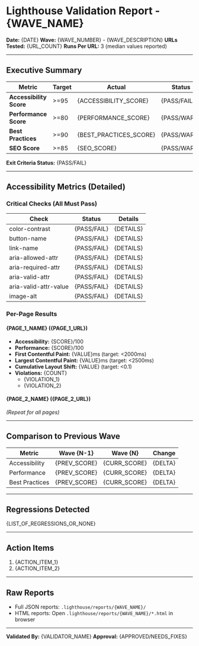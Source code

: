 # Lighthouse Validation Report - {WAVE_NAME}

**Date:** {DATE}
**Wave:** {WAVE_NUMBER} - {WAVE_DESCRIPTION}
**URLs Tested:** {URL_COUNT}
**Runs Per URL:** 3 (median values reported)

---

## Executive Summary

| Metric | Target | Actual | Status |
|--------|--------|--------|--------|
| **Accessibility Score** | >=95 | {ACCESSIBILITY_SCORE} | {PASS/FAIL} |
| **Performance Score** | >=80 | {PERFORMANCE_SCORE} | {PASS/WARN} |
| **Best Practices** | >=90 | {BEST_PRACTICES_SCORE} | {PASS/WARN} |
| **SEO Score** | >=85 | {SEO_SCORE} | {PASS/WARN} |

**Exit Criteria Status:** {PASS/FAIL}

---

## Accessibility Metrics (Detailed)

### Critical Checks (All Must Pass)

| Check | Status | Details |
|-------|--------|---------|
| color-contrast | {PASS/FAIL} | {DETAILS} |
| button-name | {PASS/FAIL} | {DETAILS} |
| link-name | {PASS/FAIL} | {DETAILS} |
| aria-allowed-attr | {PASS/FAIL} | {DETAILS} |
| aria-required-attr | {PASS/FAIL} | {DETAILS} |
| aria-valid-attr | {PASS/FAIL} | {DETAILS} |
| aria-valid-attr-value | {PASS/FAIL} | {DETAILS} |
| image-alt | {PASS/FAIL} | {DETAILS} |

### Per-Page Results

#### {PAGE_1_NAME} ({PAGE_1_URL})

- **Accessibility:** {SCORE}/100
- **Performance:** {SCORE}/100
- **First Contentful Paint:** {VALUE}ms (target: <2000ms)
- **Largest Contentful Paint:** {VALUE}ms (target: <2500ms)
- **Cumulative Layout Shift:** {VALUE} (target: <0.1)
- **Violations:** {COUNT}
  - {VIOLATION_1}
  - {VIOLATION_2}

#### {PAGE_2_NAME} ({PAGE_2_URL})

*(Repeat for all pages)*

---

## Comparison to Previous Wave

| Metric | Wave {N-1} | Wave {N} | Change |
|--------|------------|----------|--------|
| Accessibility | {PREV_SCORE} | {CURR_SCORE} | {DELTA} |
| Performance | {PREV_SCORE} | {CURR_SCORE} | {DELTA} |
| Best Practices | {PREV_SCORE} | {CURR_SCORE} | {DELTA} |

---

## Regressions Detected

{LIST_OF_REGRESSIONS_OR_NONE}

---

## Action Items

1. {ACTION_ITEM_1}
2. {ACTION_ITEM_2}

---

## Raw Reports

- Full JSON reports: `.lighthouse/reports/{WAVE_NAME}/`
- HTML reports: Open `.lighthouse/reports/{WAVE_NAME}/*.html` in browser

---

**Validated By:** {VALIDATOR_NAME}
**Approval:** {APPROVED/NEEDS_FIXES}

